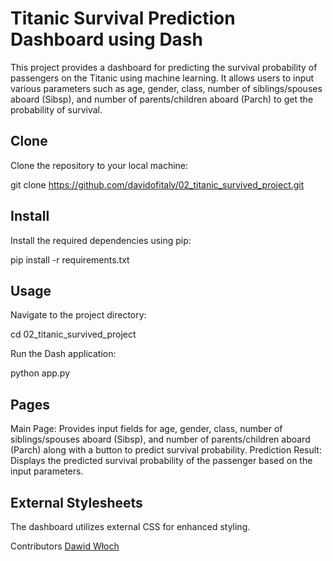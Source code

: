 # Titanic Survival Prediction Dashboard using Dash

This project provides a dashboard for predicting the survival probability of passengers on the Titanic using machine learning. It allows users to input various parameters such as age, gender, class, number of siblings/spouses aboard (Sibsp), and number of parents/children aboard (Parch) to get the probability of survival.

## Clone

Clone the repository to your local machine:

git clone https://github.com/davidofitaly/02_titanic_survived_project.git

## Install

Install the required dependencies using pip:

pip install -r requirements.txt

## Usage

Navigate to the project directory:

cd 02_titanic_survived_project

Run the Dash application:

python app.py

## Pages
Main Page: Provides input fields for age, gender, class, number of siblings/spouses aboard (Sibsp), and number of parents/children aboard (Parch) along with a button to predict survival probability.
Prediction Result: Displays the predicted survival probability of the passenger based on the input parameters.

## External Stylesheets
The dashboard utilizes external CSS for enhanced styling.

Contributors
[Dawid Włoch](https://github.com/davidofitaly)
